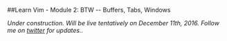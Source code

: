 ##Learn Vim - Module 2: BTW -- Buffers, Tabs, Windows

_Under construction. Will be live tentatively on December 11th, 2016. Follow me on [twitter](https://twitter.com/manasthakur17) for updates.._

